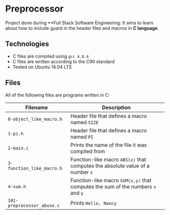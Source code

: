 # Preprocessor
Project done during **Full Stack Software Engineering: It aims to learn about how to include guard in the header files and macros in **C language**.

## Technologies
* C files are compiled using `gcc 4.8.4`
* C files are written according to the C90 standard
* Tested on Ubuntu 14.04 LTS

## Files
All of the following files are programs written in C:

| Filename | Description |
| -------- | ----------- |
| `0-object_like_macro.h` | Header file that defines a macro named `SIZE` |
| `1-pi.h` | Header file that defines a macro named `PI` |
| `2-main.c` | Prints the name of the file it was compiled from |
| `3-function_like_macro.h` | Function-like macro `ABS(x)` that computes the absolute value of a number `x` |
| `4-sum.h` | Function-like macro `SUM(x,y)` that computes the sum of the numbers `x` and `y` |
| `101-preprocessor_abuse.c` | Prints `Hello, Nancy` |

